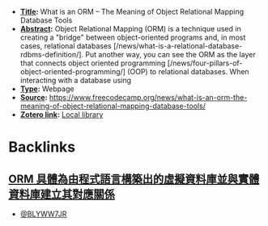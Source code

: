 - **[Title](<Title.md>):** What is an ORM – The Meaning of Object Relational Mapping Database Tools
- **[Abstract](<Abstract.md>):** Object Relational Mapping (ORM) is a technique used in creating a "bridge" between object-oriented programs and, in most cases, relational databases [/news/what-is-a-relational-database-rdbms-definition/]. Put another way, you can see the ORM as the layer that connects object oriented programming [/news/four-pillars-of-object-oriented-programming/] (OOP) to relational databases.  When interacting with a database using
- **[Type](<Type.md>):** Webpage
- **[Source](<Source.md>):** https://www.freecodecamp.org/news/what-is-an-orm-the-meaning-of-object-relational-mapping-database-tools/
- **[Zotero link](<Zotero link.md>):** [Local library](zotero://select/library/items/BLYWW7JR)

# Backlinks
## [ORM 具體為由程式語言構築出的虛擬資料庫並與實體資料庫建立其對應關係](<ORM 具體為由程式語言構築出的虛擬資料庫並與實體資料庫建立其對應關係.md>)
- [@BLYWW7JR](<@BLYWW7JR.md>)

